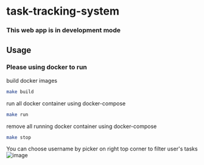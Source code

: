# task-tracking-system

### This web app is in development mode

## Usage

### Please using docker to run

build docker images
```bash
make build
```

run all docker container using docker-compose
```bash
make run
```

remove all running docker container using docker-compose
```bash
make stop
```

You can choose username by picker on right top corner to filter user's tasks
![image](https://user-images.githubusercontent.com/38242496/188305953-e0d1a7eb-d4c9-4e30-b88e-8b9732a4ffc9.png)

